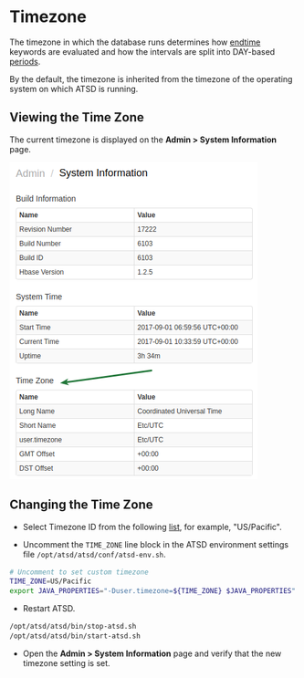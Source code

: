 # Timezone

The timezone in which the database runs determines how [endtime](../end-time-syntax.md) keywords are evaluated and how the intervals are split into DAY-based [periods](../api/data/series/period.md).

By the default, the timezone is inherited from the timezone of the operating system on which ATSD is running.

## Viewing the Time Zone

The current timezone is displayed on the **Admin > System Information** page.

![](../installation/images/server_time.png)

## Changing the Time Zone

* Select Timezone ID from the following [list](../api/network/timezone-list.md), for example, "US/Pacific".

* Uncomment the `TIME_ZONE` line block in the ATSD environment settings file `/opt/atsd/atsd/conf/atsd-env.sh`.

```bash
# Uncomment to set custom timezone
TIME_ZONE=US/Pacific
export JAVA_PROPERTIES="-Duser.timezone=${TIME_ZONE} $JAVA_PROPERTIES"
```

* Restart ATSD.

```bash
/opt/atsd/atsd/bin/stop-atsd.sh
/opt/atsd/atsd/bin/start-atsd.sh
```

* Open the **Admin > System Information** page and verify that the new timezone setting is set.
